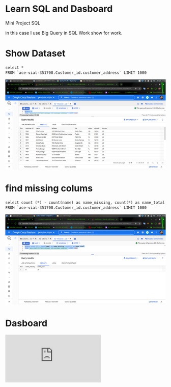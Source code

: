 # Learn SQL and Dasboard

Mini Project SQL

in this case I use Big Query in SQL Work show for work.


# Show Dataset
 
```
select *
FROM `ace-vial-351708.Customer_id.customer_address` LIMIT 1000

```
![alt text](https://github.com/kristianaryanto/SQL_Project/blob/main/show%20dataset.png?raw=true)

# find missing colums
```
select count (*) - count(name) as name_missing, count(*) as name_total
FROM `ace-vial-351708.Customer_id.customer_address` LIMIT 1000
```
![alt text](https://github.com/kristianaryanto/SQL_Project/blob/main/Mising_value.png?raw=true)

# Dasboard

![alt text](https://github.com/kristianaryanto/SQL_and_dasborad/blob/main/Laporan_Tanpa_Judul.pdf)
